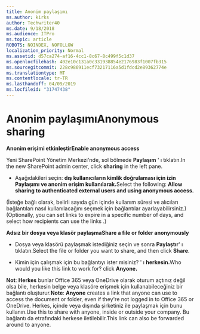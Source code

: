 ```yaml
---
title: Anonim paylaşımı
ms.author: kirks
author: Techwriter40
ms.date: 9/18/2018
ms.audience: ITPro
ms.topic: article
ROBOTS: NOINDEX, NOFOLLOW
localization_priority: Normal
ms.assetid: d57ca274-af16-4cc1-8c67-8c499f5c1d37
ms.openlocfilehash: 402e10c131a0c331938854e2176983f1007fb315
ms.sourcegitcommit: 228c986911ecf73217116a5d1fdcd2e89362774e
ms.translationtype: MT
ms.contentlocale: tr-TR
ms.lasthandoff: 04/09/2019
ms.locfileid: "31747438"
---
```

# <a name="anonymous-sharing"></a><span data-ttu-id="f3171-102">Anonim paylaşımı</span><span class="sxs-lookup"><span data-stu-id="f3171-102">Anonymous sharing</span></span>

 **<span data-ttu-id="f3171-103">Anonim erişimi etkinleştir</span><span class="sxs-lookup"><span data-stu-id="f3171-103">Enable anonymous access</span></span>**
  
<span data-ttu-id="f3171-104">Yeni SharePoint Yönetim Merkezi'nde, sol bölmede **Paylaşım** ' ı tıklatın.</span><span class="sxs-lookup"><span data-stu-id="f3171-104">In the new SharePoint admin center, click **sharing** in the left pane.</span></span> 
  
- <span data-ttu-id="f3171-105">Aşağıdakileri seçin: **dış kullanıcıların kimlik doğrulaması için izin Paylaşımı ve anonim erişim kullanılarak.**</span><span class="sxs-lookup"><span data-stu-id="f3171-105">Select the following: **Allow sharing to authenticated external users and using anonymous access.**</span></span>
  
<span data-ttu-id="f3171-106">(İsteğe bağlı olarak, belirli sayıda gün içinde kullanım süresi ve alıcıları bağlantıları nasıl kullanılacağını seçmek için bağlantılar ayarlayabilirsiniz.)</span><span class="sxs-lookup"><span data-stu-id="f3171-106">(Optionally, you can set links to expire in a specific number of days, and select how recipients can use the links .)</span></span>
    
 **<span data-ttu-id="f3171-107">Adsız bir dosya veya klasör paylaşma</span><span class="sxs-lookup"><span data-stu-id="f3171-107">Share a file or folder anonymously</span></span>**
  
- <span data-ttu-id="f3171-108">Dosya veya klasörü paylaşmak istediğiniz seçin ve sonra **Paylaştır**' ı tıklatın.</span><span class="sxs-lookup"><span data-stu-id="f3171-108">Select the file or folder you want to share, and then click **Share**.</span></span> 
    
- <span data-ttu-id="f3171-109">Kimin için çalışmak için bu bağlantıyı ister misiniz? ' ı **herkesin.**</span><span class="sxs-lookup"><span data-stu-id="f3171-109">Who would you like this link to work for? click **Anyone.**</span></span>
  
 <span data-ttu-id="f3171-110">**Not**: **Herkes** bunlar Office 365 veya OneDrive olarak oturum açtınız değil olsa bile, herkesin belge veya klasöre erişmek için kullanabileceğiniz bir bağlantı oluşturur.</span><span class="sxs-lookup"><span data-stu-id="f3171-110">**Note**: **Anyone** creates a link that anyone can use to access the document or folder, even if they're not logged in to Office 365 or OneDrive.</span></span> <span data-ttu-id="f3171-111">Herkes, içinde veya dışında şirketiniz ile paylaşmak için bunu kullanın.</span><span class="sxs-lookup"><span data-stu-id="f3171-111">Use this to share with anyone, inside or outside your company.</span></span> <span data-ttu-id="f3171-112">Bu bağlantı da etrafındaki herkese iletilebilir.</span><span class="sxs-lookup"><span data-stu-id="f3171-112">This link can also be forwarded around to anyone.</span></span> 
    


